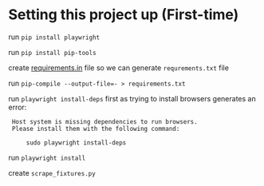 # Setting this project up (First-time)
run `pip install playwright`

run `pip install pip-tools`

create [requirements.in](requirements.in) file so we can generate `requrements.txt` file

run `pip-compile --output-file=- > requirements.txt`

run `playwright install-deps` first as trying to install browsers generates an error:

```
 Host system is missing dependencies to run browsers.
 Please install them with the following command:     
                                                     
     sudo playwright install-deps                    
```

run `playwright install`

create `scrape_fixtures.py`

